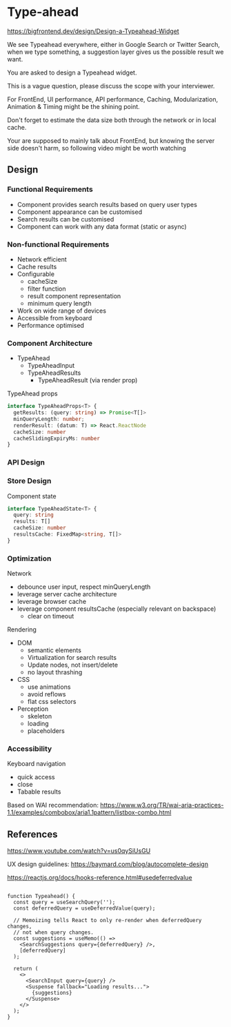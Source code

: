 # Type-ahead

https://bigfrontend.dev/design/Design-a-Typeahead-Widget

We see Typeahead everywhere, either in Google Search or Twitter Search, when we type something, a suggestion layer gives us the possible result we want.

You are asked to design a Typeahead widget.

This is a vague question, please discuss the scope with your interviewer.

For FrontEnd, UI performance, API performance, Caching, Modularization, Animation & Timing might be the shining point.

Don't forget to estimate the data size both through the network or in local cache.

Your are supposed to mainly talk about FrontEnd, but knowing the server side doesn't harm, so following video might be worth watching

## Design

### Functional Requirements

- Component provides search results based on query user types
- Component appearance can be customised
- Search results can be customised
- Component can work with any data format (static or async)

### Non-functional Requirements

- Network efficient
- Cache results
- Configurable
  - cacheSize
  - filter function
  - result component representation
  - minimum query length
- Work on wide range of devices
- Accessible from keyboard
- Performance optimised

### Component Architecture

- TypeAhead
  - TypeAheadInput
  - TypeAheadResults
    - TypeAheadResult (via render prop)

TypeAhead props

```typescript
interface TypeAheadProps<T> {
  getResults: (query: string) => Promise<T[]>
  minQueryLength: number;
  renderResult: (datum: T) => React.ReactNode
  cacheSize: number
  cacheSlidingExpiryMs: number
}
```

### API Design



### Store Design

Component state

```typescript
interface TypeAheadState<T> {
  query: string
  results: T[]
  cacheSize: number
  resultsCache: FixedMap<string, T[]>
}
```


### Optimization

Network

- debounce user input, respect minQueryLength
- leverage server cache architecture
- leverage browser cache 
- leverage component resultsCache (especially relevant on backspace)
  - clear on timeout

Rendering

- DOM
  - semantic elements
  - Virtualization for search results
  - Update nodes, not insert/delete
  - no layout thrashing
- CSS
  - use animations
  - avoid reflows
  - flat css selectors 
- Perception
  - skeleton
  - loading
  - placeholders

### Accessibility

Keyboard navigation 
  - quick access
  - close
  - Tabable results

Based on WAI recommendation:
https://www.w3.org/TR/wai-aria-practices-1.1/examples/combobox/aria1.1pattern/listbox-combo.html
## References

https://www.youtube.com/watch?v=us0qySiUsGU

UX design guidelines:
https://baymard.com/blog/autocomplete-design

https://reactjs.org/docs/hooks-reference.html#usedeferredvalue

```react

function Typeahead() {
  const query = useSearchQuery('');
  const deferredQuery = useDeferredValue(query);

  // Memoizing tells React to only re-render when deferredQuery changes,
  // not when query changes.
  const suggestions = useMemo(() =>
    <SearchSuggestions query={deferredQuery} />,
    [deferredQuery]
  );

  return (
    <>
      <SearchInput query={query} />
      <Suspense fallback="Loading results...">
        {suggestions}
      </Suspense>
    </>
  );
}

```